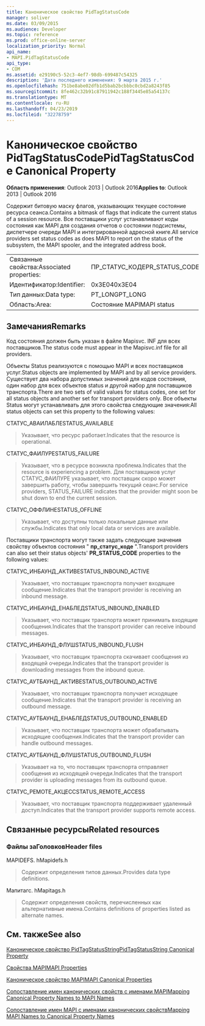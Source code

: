 ```yaml
---
title: Каноническое свойство PidTagStatusCode
manager: soliver
ms.date: 03/09/2015
ms.audience: Developer
ms.topic: reference
ms.prod: office-online-server
localization_priority: Normal
api_name:
- MAPI.PidTagStatusCode
api_type:
- COM
ms.assetid: e29190c5-52c3-4ef7-98db-699487c54325
description: 'Дата последнего изменения: 9 марта 2015 г.'
ms.openlocfilehash: 751be8abe02dfb1d5bab2bcbbbc0cbd2a8243f85
ms.sourcegitcommit: 8fe462c32b91c87911942c188f3445e85a54137c
ms.translationtype: MT
ms.contentlocale: ru-RU
ms.lasthandoff: 04/23/2019
ms.locfileid: "32278759"
---
```

# <a name="pidtagstatuscode-canonical-property"></a><span data-ttu-id="20fc8-103">Каноническое свойство PidTagStatusCode</span><span class="sxs-lookup"><span data-stu-id="20fc8-103">PidTagStatusCode Canonical Property</span></span>

  
  
<span data-ttu-id="20fc8-104">**Область применения**: Outlook 2013 | Outlook 2016</span><span class="sxs-lookup"><span data-stu-id="20fc8-104">**Applies to**: Outlook 2013 | Outlook 2016</span></span> 
  
<span data-ttu-id="20fc8-105">Содержит битовую маску флагов, указывающих текущее состояние ресурса сеанса.</span><span class="sxs-lookup"><span data-stu-id="20fc8-105">Contains a bitmask of flags that indicate the current status of a session resource.</span></span> <span data-ttu-id="20fc8-106">Все поставщики услуг устанавливают коды состояния как MAPI для создания отчетов о состоянии подсистемы, диспетчере очереди MAPI и интегрированной адресной книге.</span><span class="sxs-lookup"><span data-stu-id="20fc8-106">All service providers set status codes as does MAPI to report on the status of the subsystem, the MAPI spooler, and the integrated address book.</span></span>
  
|||
|:-----|:-----|
|<span data-ttu-id="20fc8-107">Связанные свойства:</span><span class="sxs-lookup"><span data-stu-id="20fc8-107">Associated properties:</span></span>  <br/> |<span data-ttu-id="20fc8-108">ПР_СТАТУС_КОДЕ</span><span class="sxs-lookup"><span data-stu-id="20fc8-108">PR_STATUS_CODE</span></span>  <br/> |
|<span data-ttu-id="20fc8-109">Идентификатор:</span><span class="sxs-lookup"><span data-stu-id="20fc8-109">Identifier:</span></span>  <br/> |<span data-ttu-id="20fc8-110">0x3E04</span><span class="sxs-lookup"><span data-stu-id="20fc8-110">0x3E04</span></span>  <br/> |
|<span data-ttu-id="20fc8-111">Тип данных:</span><span class="sxs-lookup"><span data-stu-id="20fc8-111">Data type:</span></span>  <br/> |<span data-ttu-id="20fc8-112">PT_LONG</span><span class="sxs-lookup"><span data-stu-id="20fc8-112">PT_LONG</span></span>  <br/> |
|<span data-ttu-id="20fc8-113">Область:</span><span class="sxs-lookup"><span data-stu-id="20fc8-113">Area:</span></span>  <br/> |<span data-ttu-id="20fc8-114">Состояние MAPI</span><span class="sxs-lookup"><span data-stu-id="20fc8-114">MAPI status</span></span>  <br/> |
   
## <a name="remarks"></a><span data-ttu-id="20fc8-115">Замечания</span><span class="sxs-lookup"><span data-stu-id="20fc8-115">Remarks</span></span>

<span data-ttu-id="20fc8-116">Код состояния должен быть указан в файле Mapisvc. INF для всех поставщиков.</span><span class="sxs-lookup"><span data-stu-id="20fc8-116">The status code must appear in the Mapisvc.inf file for all providers.</span></span> 
  
<span data-ttu-id="20fc8-117">Объекты Status реализуются с помощью MAPI и всех поставщиков услуг.</span><span class="sxs-lookup"><span data-stu-id="20fc8-117">Status objects are implemented by MAPI and by all service providers.</span></span> <span data-ttu-id="20fc8-118">Существует два набора допустимых значений для кодов состояния, один набор для всех объектов status и другой набор для поставщиков транспорта.</span><span class="sxs-lookup"><span data-stu-id="20fc8-118">There are two sets of valid values for status codes, one set for all status objects and another set for transport providers only.</span></span> <span data-ttu-id="20fc8-119">Все объекты Status могут устанавливать для этого свойства следующие значения:</span><span class="sxs-lookup"><span data-stu-id="20fc8-119">All status objects can set this property to the following values:</span></span>
  
<span data-ttu-id="20fc8-120">СТАТУС_АВАИЛАБЛЕ</span><span class="sxs-lookup"><span data-stu-id="20fc8-120">STATUS_AVAILABLE</span></span> 
  
> <span data-ttu-id="20fc8-121">Указывает, что ресурс работает.</span><span class="sxs-lookup"><span data-stu-id="20fc8-121">Indicates that the resource is operational.</span></span>
    
<span data-ttu-id="20fc8-122">СТАТУС_ФАИЛУРЕ</span><span class="sxs-lookup"><span data-stu-id="20fc8-122">STATUS_FAILURE</span></span> 
  
> <span data-ttu-id="20fc8-123">Указывает, что в ресурсе возникла проблема.</span><span class="sxs-lookup"><span data-stu-id="20fc8-123">Indicates that the resource is experiencing a problem.</span></span> <span data-ttu-id="20fc8-124">Для поставщиков услуг СТАТУС_ФАИЛУРЕ указывает, что поставщик скоро может завершить работу, чтобы завершить текущий сеанс.</span><span class="sxs-lookup"><span data-stu-id="20fc8-124">For service providers, STATUS_FAILURE indicates that the provider might soon be shut down to end the current session.</span></span>
    
<span data-ttu-id="20fc8-125">СТАТУС_ОФФЛИНЕ</span><span class="sxs-lookup"><span data-stu-id="20fc8-125">STATUS_OFFLINE</span></span> 
  
> <span data-ttu-id="20fc8-126">Указывает, что доступны только локальные данные или службы.</span><span class="sxs-lookup"><span data-stu-id="20fc8-126">Indicates that only local data or services are available.</span></span>
    
<span data-ttu-id="20fc8-127">Поставщики транспорта могут также задать следующие значения свойству объектов состояния " **пр_статус_коде** ".</span><span class="sxs-lookup"><span data-stu-id="20fc8-127">Transport providers can also set their status objects' **PR_STATUS_CODE** properties to the following values:</span></span> 
  
<span data-ttu-id="20fc8-128">СТАТУС_ИНБАУНД_АКТИВЕ</span><span class="sxs-lookup"><span data-stu-id="20fc8-128">STATUS_INBOUND_ACTIVE</span></span> 
  
> <span data-ttu-id="20fc8-129">Указывает, что поставщик транспорта получает входящее сообщение.</span><span class="sxs-lookup"><span data-stu-id="20fc8-129">Indicates that the transport provider is receiving an inbound message.</span></span> 
    
<span data-ttu-id="20fc8-130">СТАТУС_ИНБАУНД_ЕНАБЛЕД</span><span class="sxs-lookup"><span data-stu-id="20fc8-130">STATUS_INBOUND_ENABLED</span></span> 
  
> <span data-ttu-id="20fc8-131">Указывает, что поставщик транспорта может принимать входящие сообщения.</span><span class="sxs-lookup"><span data-stu-id="20fc8-131">Indicates that the transport provider can receive inbound messages.</span></span>
    
<span data-ttu-id="20fc8-132">СТАТУС_ИНБАУНД_ФЛУШ</span><span class="sxs-lookup"><span data-stu-id="20fc8-132">STATUS_INBOUND_FLUSH</span></span> 
  
> <span data-ttu-id="20fc8-133">Указывает, что поставщик транспорта скачивает сообщения из входящей очереди.</span><span class="sxs-lookup"><span data-stu-id="20fc8-133">Indicates that the transport provider is downloading messages from the inbound queue.</span></span>
    
<span data-ttu-id="20fc8-134">СТАТУС_АУТБАУНД_АКТИВЕ</span><span class="sxs-lookup"><span data-stu-id="20fc8-134">STATUS_OUTBOUND_ACTIVE</span></span> 
  
> <span data-ttu-id="20fc8-135">Указывает, что поставщик транспорта получает исходящее сообщение.</span><span class="sxs-lookup"><span data-stu-id="20fc8-135">Indicates that the transport provider is receiving an outbound message.</span></span> 
    
<span data-ttu-id="20fc8-136">СТАТУС_АУТБАУНД_ЕНАБЛЕД</span><span class="sxs-lookup"><span data-stu-id="20fc8-136">STATUS_OUTBOUND_ENABLED</span></span> 
  
> <span data-ttu-id="20fc8-137">Указывает, что поставщик транспорта может обрабатывать исходящие сообщения.</span><span class="sxs-lookup"><span data-stu-id="20fc8-137">Indicates that the transport provider can handle outbound messages.</span></span>
    
<span data-ttu-id="20fc8-138">СТАТУС_АУТБАУНД_ФЛУШ</span><span class="sxs-lookup"><span data-stu-id="20fc8-138">STATUS_OUTBOUND_FLUSH</span></span> 
  
> <span data-ttu-id="20fc8-139">Указывает на то, что поставщик транспорта отправляет сообщения из исходящей очереди.</span><span class="sxs-lookup"><span data-stu-id="20fc8-139">Indicates that the transport provider is uploading messages from its outbound queue.</span></span>
    
<span data-ttu-id="20fc8-140">СТАТУС_РЕМОТЕ_АКЦЕСС</span><span class="sxs-lookup"><span data-stu-id="20fc8-140">STATUS_REMOTE_ACCESS</span></span> 
  
> <span data-ttu-id="20fc8-141">Указывает, что поставщик транспорта поддерживает удаленный доступ.</span><span class="sxs-lookup"><span data-stu-id="20fc8-141">Indicates that the transport provider supports remote access.</span></span>
    
## <a name="related-resources"></a><span data-ttu-id="20fc8-142">Связанные ресурсы</span><span class="sxs-lookup"><span data-stu-id="20fc8-142">Related resources</span></span>

### <a name="header-files"></a><span data-ttu-id="20fc8-143">Файлы заГоловков</span><span class="sxs-lookup"><span data-stu-id="20fc8-143">Header files</span></span>

<span data-ttu-id="20fc8-144">MAPIDEFS. h</span><span class="sxs-lookup"><span data-stu-id="20fc8-144">Mapidefs.h</span></span>
  
> <span data-ttu-id="20fc8-145">Содержит определения типов данных.</span><span class="sxs-lookup"><span data-stu-id="20fc8-145">Provides data type definitions.</span></span>
    
<span data-ttu-id="20fc8-146">Мапитагс. h</span><span class="sxs-lookup"><span data-stu-id="20fc8-146">Mapitags.h</span></span>
  
> <span data-ttu-id="20fc8-147">Содержит определения свойств, перечисленных как альтернативные имена.</span><span class="sxs-lookup"><span data-stu-id="20fc8-147">Contains definitions of properties listed as alternate names.</span></span>
    
## <a name="see-also"></a><span data-ttu-id="20fc8-148">См. также</span><span class="sxs-lookup"><span data-stu-id="20fc8-148">See also</span></span>



[<span data-ttu-id="20fc8-149">Каноническое свойство PidTagStatusString</span><span class="sxs-lookup"><span data-stu-id="20fc8-149">PidTagStatusString Canonical Property</span></span>](pidtagstatusstring-canonical-property.md)


[<span data-ttu-id="20fc8-150">Свойства MAPI</span><span class="sxs-lookup"><span data-stu-id="20fc8-150">MAPI Properties</span></span>](mapi-properties.md)
  
[<span data-ttu-id="20fc8-151">Каноническое свойство MAPI</span><span class="sxs-lookup"><span data-stu-id="20fc8-151">MAPI Canonical Properties</span></span>](mapi-canonical-properties.md)
  
[<span data-ttu-id="20fc8-152">Сопоставление имен канонических свойств с именами MAPI</span><span class="sxs-lookup"><span data-stu-id="20fc8-152">Mapping Canonical Property Names to MAPI Names</span></span>](mapping-canonical-property-names-to-mapi-names.md)
  
[<span data-ttu-id="20fc8-153">Сопоставление имен MAPI с именами канонических свойств</span><span class="sxs-lookup"><span data-stu-id="20fc8-153">Mapping MAPI Names to Canonical Property Names</span></span>](mapping-mapi-names-to-canonical-property-names.md)

